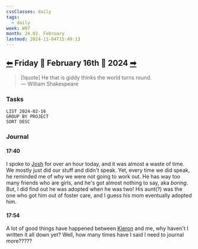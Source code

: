 ```yaml
---
cssClasses: daily
tags:
  - daily
week: W07
month: 24.02. February
lastmod: 2024-11-04T15:49:13
---
```

  
## [⬅](./2024.02.15.md) Friday 🔹 February 16th 🔹 2024 [➡](./2024.02.17.md)  
  
> [!quote] He that is giddy thinks the world turns round.  
> — William Shakespeare  
  
### Tasks  
  
```toggl  
LIST 2024-02-16  
GROUP BY PROJECT  
SORT DESC  
```  
  
### Journal  
  
#### 17:40  
  
I spoke to [Josh](Joshua%20Philips.md) for over an hour today, and it was almost a waste of time. We mostly just did our stuff and didn't speak. Yet, every time we did speak, he reminded me of why we were not going to work out. He has way too many friends who are girls, and he's got almost nothing to say, aka *boring*. But, I did find out he was adopted when he was two! His aunt(?) was the one who got him out of foster care, and I guess his mom eventually adopted him.  
  
#### 17:54  
  
   
A lot of good things have happened between [Kieron](Kieron%20Demontae%20Grandicks%20Cruz.md) and me, why haven't I written it all down yet? Well, how many times have I said I need to journal more?????  
  
[//begin]: # "Autogenerated link references for markdown compatibility"  
[2024.02.15|⬅]: 2024.02.15 "2024.02.15"  
[2024.02.17|➡]: 2024.02.17 "2024.02.17"  
[//end]: # "Autogenerated link references"  
